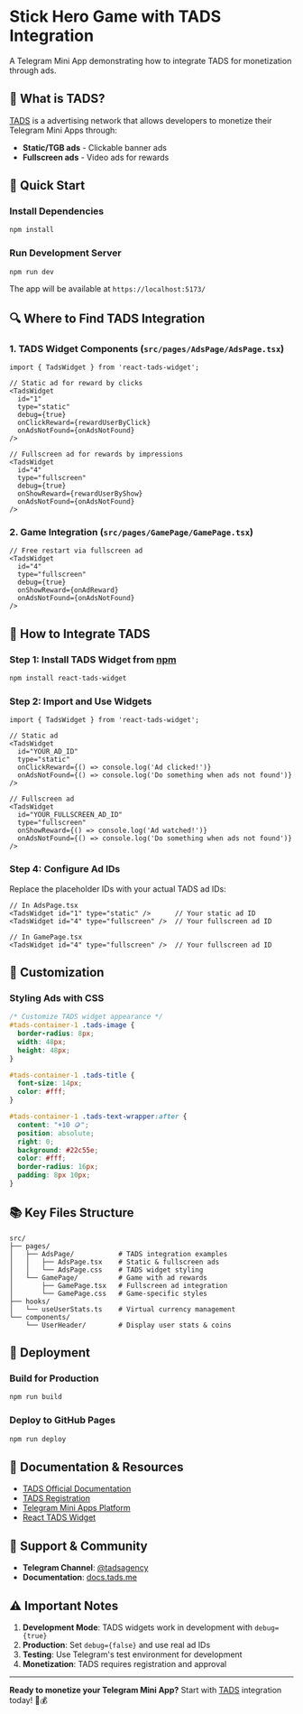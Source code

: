 # Stick Hero Game with TADS Integration

A Telegram Mini App demonstrating how to integrate TADS for monetization through ads.

## 🎯 What is TADS?

[TADS](https://tads.me/register?utm_source=tads_demo&utm_medium=organic) is a advertising network that allows developers to monetize their Telegram Mini Apps through:
- **Static/TGB ads** - Clickable banner ads
- **Fullscreen ads** - Video ads for rewards

## 🚀 Quick Start

### Install Dependencies

```bash
npm install
```

### Run Development Server

```bash
npm run dev
```

The app will be available at `https://localhost:5173/`

## 🔍 Where to Find TADS Integration

### 1. **TADS Widget Components** (`src/pages/AdsPage/AdsPage.tsx`)

```tsx
import { TadsWidget } from 'react-tads-widget';

// Static ad for reward by clicks
<TadsWidget 
  id="1" 
  type="static" 
  debug={true}
  onClickReward={rewardUserByClick}
  onAdsNotFound={onAdsNotFound}
/>

// Fullscreen ad for rewards by impressions
<TadsWidget 
  id="4" 
  type="fullscreen" 
  debug={true} 
  onShowReward={rewardUserByShow}
  onAdsNotFound={onAdsNotFound} 
/>
```

### 2. **Game Integration** (`src/pages/GamePage/GamePage.tsx`)

```tsx
// Free restart via fullscreen ad
<TadsWidget 
  id="4" 
  type="fullscreen" 
  debug={true} 
  onShowReward={onAdReward}
  onAdsNotFound={onAdsNotFound} 
/>
```


## 📱 How to Integrate TADS

### Step 1: Install TADS Widget from [npm](https://www.npmjs.com/package/react-tads-widget)

```bash
npm install react-tads-widget
```

### Step 2: Import and Use Widgets

```tsx
import { TadsWidget } from 'react-tads-widget';

// Static ad
<TadsWidget 
  id="YOUR_AD_ID" 
  type="static" 
  onClickReward={() => console.log('Ad clicked!')}
  onAdsNotFound={() => console.log('Do something when ads not found')} 
/>

// Fullscreen ad
<TadsWidget 
  id="YOUR_FULLSCREEN_AD_ID" 
  type="fullscreen" 
  onShowReward={() => console.log('Ad watched!')}
  onAdsNotFound={() => console.log('Do something when ads not found')} 
/>
```

### Step 4: Configure Ad IDs

Replace the placeholder IDs with your actual TADS ad IDs:

```tsx
// In AdsPage.tsx
<TadsWidget id="1" type="static" />      // Your static ad ID
<TadsWidget id="4" type="fullscreen" />  // Your fullscreen ad ID

// In GamePage.tsx  
<TadsWidget id="4" type="fullscreen" />  // Your fullscreen ad ID
```

## 🎨 Customization

### Styling Ads with CSS

```css
/* Customize TADS widget appearance */
#tads-container-1 .tads-image {
  border-radius: 8px;
  width: 48px;
  height: 48px;
}

#tads-container-1 .tads-title {
  font-size: 14px;
  color: #fff;
}

#tads-container-1 .tads-text-wrapper:after {
  content: "+10 🪙";
  position: absolute;
  right: 0;
  background: #22c55e;
  color: #fff;
  border-radius: 16px;
  padding: 8px 10px;
}
```

## 📚 Key Files Structure

```
src/
├── pages/
│   ├── AdsPage/           # TADS integration examples
│   │   ├── AdsPage.tsx    # Static & fullscreen ads
│   │   └── AdsPage.css    # TADS widget styling
│   └── GamePage/          # Game with ad rewards
│       ├── GamePage.tsx   # Fullscreen ad integration
│       └── GamePage.css   # Game-specific styles
├── hooks/
│   └── useUserStats.ts    # Virtual currency management
└── components/
    └── UserHeader/        # Display user stats & coins
```

## 🚀 Deployment

### Build for Production

```bash
npm run build
```

### Deploy to GitHub Pages

```bash
npm run deploy
```

## 📖 Documentation & Resources

- [TADS Official Documentation](https://docs.tads.me/)
- [TADS Registration](https://tads.me/register)
- [Telegram Mini Apps Platform](https://docs.telegram-mini-apps.com/)
- [React TADS Widget](https://www.npmjs.com/package/react-tads-widget)

## 💬 Support & Community

- **Telegram Channel**: [@tadsagency](https://t.me/tadsagency)
- **Documentation**: [docs.tads.me](https://docs.tads.me/)

## ⚠️ Important Notes

1. **Development Mode**: TADS widgets work in development with `debug={true}`
2. **Production**: Set `debug={false}` and use real ad IDs
3. **Testing**: Use Telegram's test environment for development
4. **Monetization**: TADS requires registration and approval

---

**Ready to monetize your Telegram Mini App?** Start with [TADS](https://tads.me/register?utm_source=tads_demo&utm_medium=organic) integration today! 🚀💰
